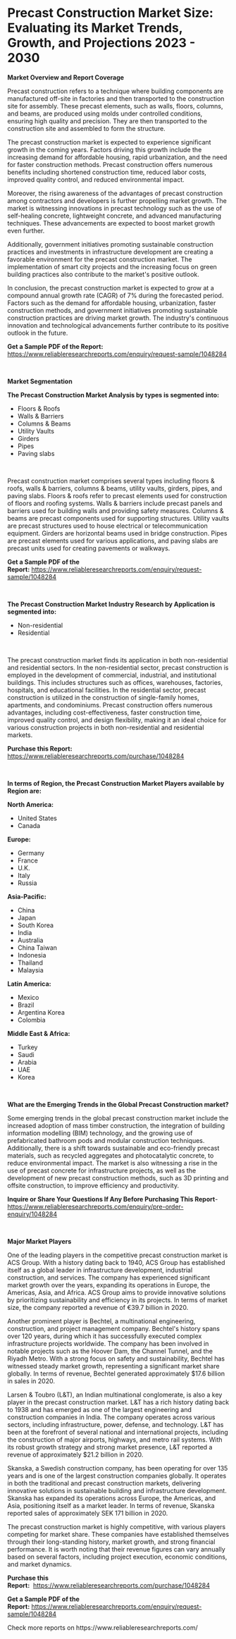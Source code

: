 <p><h1>Precast Construction Market Size: Evaluating its Market Trends, Growth, and Projections 2023 - 2030</h1></p><p><strong>Market Overview and Report Coverage</strong></p>
<p><p>Precast construction refers to a technique where building components are manufactured off-site in factories and then transported to the construction site for assembly. These precast elements, such as walls, floors, columns, and beams, are produced using molds under controlled conditions, ensuring high quality and precision. They are then transported to the construction site and assembled to form the structure.</p><p>The precast construction market is expected to experience significant growth in the coming years. Factors driving this growth include the increasing demand for affordable housing, rapid urbanization, and the need for faster construction methods. Precast construction offers numerous benefits including shortened construction time, reduced labor costs, improved quality control, and reduced environmental impact.</p><p>Moreover, the rising awareness of the advantages of precast construction among contractors and developers is further propelling market growth. The market is witnessing innovations in precast technology such as the use of self-healing concrete, lightweight concrete, and advanced manufacturing techniques. These advancements are expected to boost market growth even further.</p><p>Additionally, government initiatives promoting sustainable construction practices and investments in infrastructure development are creating a favorable environment for the precast construction market. The implementation of smart city projects and the increasing focus on green building practices also contribute to the market's positive outlook.</p><p>In conclusion, the precast construction market is expected to grow at a compound annual growth rate (CAGR) of 7% during the forecasted period. Factors such as the demand for affordable housing, urbanization, faster construction methods, and government initiatives promoting sustainable construction practices are driving market growth. The industry's continuous innovation and technological advancements further contribute to its positive outlook in the future.</p></p>
<p><strong>Get a Sample PDF of the Report:</strong> <a href="https://www.reliableresearchreports.com/enquiry/request-sample/1048284">https://www.reliableresearchreports.com/enquiry/request-sample/1048284</a></p>
<p>&nbsp;</p>
<p><strong>Market Segmentation</strong></p>
<p><strong>The Precast Construction Market Analysis by types is segmented into:</strong></p>
<p><ul><li>Floors & Roofs</li><li>Walls & Barriers</li><li>Columns & Beams</li><li>Utility Vaults</li><li>Girders</li><li>Pipes</li><li>Paving slabs</li></ul></p>
<p>&nbsp;</p>
<p><p>Precast construction market comprises several types including floors & roofs, walls & barriers, columns & beams, utility vaults, girders, pipes, and paving slabs. Floors & roofs refer to precast elements used for construction of floors and roofing systems. Walls & barriers include precast panels and barriers used for building walls and providing safety measures. Columns & beams are precast components used for supporting structures. Utility vaults are precast structures used to house electrical or telecommunication equipment. Girders are horizontal beams used in bridge construction. Pipes are precast elements used for various applications, and paving slabs are precast units used for creating pavements or walkways.</p></p>
<p><strong>Get a Sample PDF of the Report:</strong>&nbsp;<a href="https://www.reliableresearchreports.com/enquiry/request-sample/1048284">https://www.reliableresearchreports.com/enquiry/request-sample/1048284</a></p>
<p>&nbsp;</p>
<p><strong>The Precast Construction Market Industry Research by Application is segmented into:</strong></p>
<p><ul><li>Non-residential</li><li>Residential</li></ul></p>
<p>&nbsp;</p>
<p><p>The precast construction market finds its application in both non-residential and residential sectors. In the non-residential sector, precast construction is employed in the development of commercial, industrial, and institutional buildings. This includes structures such as offices, warehouses, factories, hospitals, and educational facilities. In the residential sector, precast construction is utilized in the construction of single-family homes, apartments, and condominiums. Precast construction offers numerous advantages, including cost-effectiveness, faster construction time, improved quality control, and design flexibility, making it an ideal choice for various construction projects in both non-residential and residential markets.</p></p>
<p><strong>Purchase this Report:</strong>&nbsp; <a href="https://www.reliableresearchreports.com/purchase/1048284">https://www.reliableresearchreports.com/purchase/1048284</a></p>
<p>&nbsp;</p>
<p><strong>In terms of Region, the Precast Construction Market Players available by Region are:</strong></p>
<p>
    <p> <strong> North America: </strong>
        <ul>
            <li>United States</li>
            <li>Canada</li>
        </ul>
        </p> 
    <p> <strong> Europe: </strong>
        <ul>
            <li>Germany</li>
            <li>France</li>
            <li>U.K.</li>
            <li>Italy</li>
            <li>Russia</li>
        </ul>
        </p> 
    <p> <strong> Asia-Pacific: </strong>
        <ul>
            <li>China</li>
            <li>Japan</li>
            <li>South Korea</li>
            <li>India</li>
            <li>Australia</li>
            <li>China Taiwan</li>
            <li>Indonesia</li>
            <li>Thailand</li>
            <li>Malaysia</li>
        </ul>
        </p> 
    <p> <strong> Latin America: </strong>
        <ul>
            <li>Mexico</li>
            <li>Brazil</li>
            <li>Argentina Korea</li>
            <li>Colombia</li>
        </ul>
        </p> 
    <p> <strong> Middle East & Africa: </strong>
        <ul>
            <li>Turkey</li>
            <li>Saudi</li>
            <li>Arabia</li>
            <li>UAE</li>
            <li>Korea</li>
        </ul>
    </p>
    </p>
<p>&nbsp;</p>
<p><strong>What are the Emerging Trends in the Global Precast Construction market?</strong></p>
<p><p>Some emerging trends in the global precast construction market include the increased adoption of mass timber construction, the integration of building information modelling (BIM) technology, and the growing use of prefabricated bathroom pods and modular construction techniques. Additionally, there is a shift towards sustainable and eco-friendly precast materials, such as recycled aggregates and photocatalytic concrete, to reduce environmental impact. The market is also witnessing a rise in the use of precast concrete for infrastructure projects, as well as the development of new precast construction methods, such as 3D printing and offsite construction, to improve efficiency and productivity.</p></p>
<p><strong>Inquire or Share Your Questions If Any Before Purchasing This Report</strong>- <a href="https://www.reliableresearchreports.com/enquiry/pre-order-enquiry/1048284">https://www.reliableresearchreports.com/enquiry/pre-order-enquiry/1048284</a></p>
<p>&nbsp;</p>
<p><strong>Major Market Players</strong></p>
<p><p>One of the leading players in the competitive precast construction market is ACS Group. With a history dating back to 1940, ACS Group has established itself as a global leader in infrastructure development, industrial construction, and services. The company has experienced significant market growth over the years, expanding its operations in Europe, the Americas, Asia, and Africa. ACS Group aims to provide innovative solutions by prioritizing sustainability and efficiency in its projects. In terms of market size, the company reported a revenue of €39.7 billion in 2020.</p><p>Another prominent player is Bechtel, a multinational engineering, construction, and project management company. Bechtel's history spans over 120 years, during which it has successfully executed complex infrastructure projects worldwide. The company has been involved in notable projects such as the Hoover Dam, the Channel Tunnel, and the Riyadh Metro. With a strong focus on safety and sustainability, Bechtel has witnessed steady market growth, representing a significant market share globally. In terms of revenue, Bechtel generated approximately $17.6 billion in sales in 2020.</p><p>Larsen & Toubro (L&T), an Indian multinational conglomerate, is also a key player in the precast construction market. L&T has a rich history dating back to 1938 and has emerged as one of the largest engineering and construction companies in India. The company operates across various sectors, including infrastructure, power, defense, and technology. L&T has been at the forefront of several national and international projects, including the construction of major airports, highways, and metro rail systems. With its robust growth strategy and strong market presence, L&T reported a revenue of approximately $21.2 billion in 2020.</p><p>Skanska, a Swedish construction company, has been operating for over 135 years and is one of the largest construction companies globally. It operates in both the traditional and precast construction markets, delivering innovative solutions in sustainable building and infrastructure development. Skanska has expanded its operations across Europe, the Americas, and Asia, positioning itself as a market leader. In terms of revenue, Skanska reported sales of approximately SEK 171 billion in 2020.</p><p>The precast construction market is highly competitive, with various players competing for market share. These companies have established themselves through their long-standing history, market growth, and strong financial performance. It is worth noting that their revenue figures can vary annually based on several factors, including project execution, economic conditions, and market dynamics.</p></p>
<p><strong>Purchase this Report:</strong>&nbsp;&nbsp;<a href="https://www.reliableresearchreports.com/purchase/1048284">https://www.reliableresearchreports.com/purchase/1048284</a></p>
<p></p>
<p><strong>Get a Sample PDF of the Report:</strong>&nbsp;<a href="https://www.reliableresearchreports.com/enquiry/request-sample/1048284">https://www.reliableresearchreports.com/enquiry/request-sample/1048284</a></p>
<p>Check more reports on https://www.reliableresearchreports.com/</p>